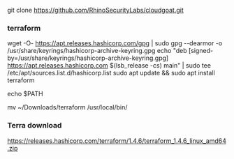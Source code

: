 git clone https://github.com/RhinoSecurityLabs/cloudgoat.git

### terraform

wget -O- https://apt.releases.hashicorp.com/gpg | sudo gpg --dearmor -o /usr/share/keyrings/hashicorp-archive-keyring.gpg
echo "deb [signed-by=/usr/share/keyrings/hashicorp-archive-keyring.gpg] https://apt.releases.hashicorp.com $(lsb_release -cs) main" | sudo tee /etc/apt/sources.list.d/hashicorp.list
sudo apt update && sudo apt install terraform


echo $PATH


mv ~/Downloads/terraform /usr/local/bin/

### Terra download
https://releases.hashicorp.com/terraform/1.4.6/terraform_1.4.6_linux_amd64.zip

